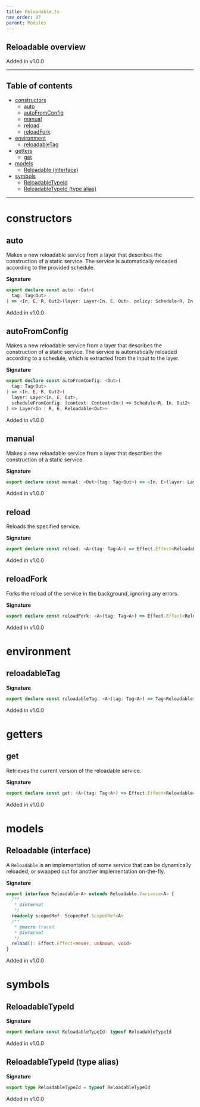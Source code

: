 ```yaml
---
title: Reloadable.ts
nav_order: 37
parent: Modules
---
```


## Reloadable overview

Added in v1.0.0

---

<h2 class="text-delta">Table of contents</h2>

- [constructors](#constructors)
  - [auto](#auto)
  - [autoFromConfig](#autofromconfig)
  - [manual](#manual)
  - [reload](#reload)
  - [reloadFork](#reloadfork)
- [environment](#environment)
  - [reloadableTag](#reloadabletag)
- [getters](#getters)
  - [get](#get)
- [models](#models)
  - [Reloadable (interface)](#reloadable-interface)
- [symbols](#symbols)
  - [ReloadableTypeId](#reloadabletypeid)
  - [ReloadableTypeId (type alias)](#reloadabletypeid-type-alias)

---

# constructors

## auto

Makes a new reloadable service from a layer that describes the construction
of a static service. The service is automatically reloaded according to the
provided schedule.

**Signature**

```ts
export declare const auto: <Out>(
  tag: Tag<Out>
) => <In, E, R, Out2>(layer: Layer<In, E, Out>, policy: Schedule<R, In, Out2>) => Layer<In | R, E, Reloadable<Out>>
```

Added in v1.0.0

## autoFromConfig

Makes a new reloadable service from a layer that describes the construction
of a static service. The service is automatically reloaded according to a
schedule, which is extracted from the input to the layer.

**Signature**

```ts
export declare const autoFromConfig: <Out>(
  tag: Tag<Out>
) => <In, E, R, Out2>(
  layer: Layer<In, E, Out>,
  scheduleFromConfig: (context: Context<In>) => Schedule<R, In, Out2>
) => Layer<In | R, E, Reloadable<Out>>
```

Added in v1.0.0

## manual

Makes a new reloadable service from a layer that describes the construction
of a static service.

**Signature**

```ts
export declare const manual: <Out>(tag: Tag<Out>) => <In, E>(layer: Layer<In, E, Out>) => Layer<In, E, Reloadable<Out>>
```

Added in v1.0.0

## reload

Reloads the specified service.

**Signature**

```ts
export declare const reload: <A>(tag: Tag<A>) => Effect.Effect<Reloadable<A>, unknown, void>
```

Added in v1.0.0

## reloadFork

Forks the reload of the service in the background, ignoring any errors.

**Signature**

```ts
export declare const reloadFork: <A>(tag: Tag<A>) => Effect.Effect<Reloadable<A>, unknown, void>
```

Added in v1.0.0

# environment

## reloadableTag

**Signature**

```ts
export declare const reloadableTag: <A>(tag: Tag<A>) => Tag<Reloadable<A>>
```

Added in v1.0.0

# getters

## get

Retrieves the current version of the reloadable service.

**Signature**

```ts
export declare const get: <A>(tag: Tag<A>) => Effect.Effect<Reloadable<A>, never, A>
```

Added in v1.0.0

# models

## Reloadable (interface)

A `Reloadable` is an implementation of some service that can be dynamically
reloaded, or swapped out for another implementation on-the-fly.

**Signature**

```ts
export interface Reloadable<A> extends Reloadable.Variance<A> {
  /**
   * @internal
   */
  readonly scopedRef: ScopedRef.ScopedRef<A>
  /**
   * @macro traced
   * @internal
   */
  reload(): Effect.Effect<never, unknown, void>
}
```

Added in v1.0.0

# symbols

## ReloadableTypeId

**Signature**

```ts
export declare const ReloadableTypeId: typeof ReloadableTypeId
```

Added in v1.0.0

## ReloadableTypeId (type alias)

**Signature**

```ts
export type ReloadableTypeId = typeof ReloadableTypeId
```

Added in v1.0.0
